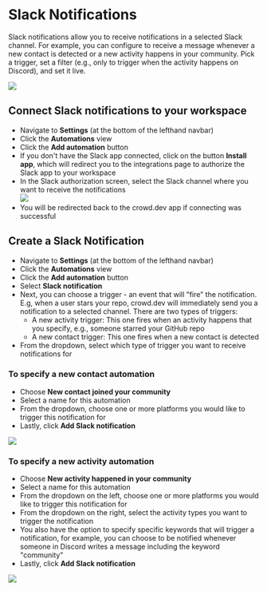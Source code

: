 # Slack Notifications

Slack notifications allow you to receive notifications in a selected Slack channel. For example, you can configure to receive a message whenever a new contact is detected or a new activity happens in your community. Pick a trigger, set a filter (e.g., only to trigger when the activity happens on Discord), and set it live.

![](https://files.readme.io/7876890-image.png)

## Connect Slack notifications to your workspace

* Navigate to **Settings** (at the bottom of the lefthand navbar)
* Click the **Automations** view
* Click the **Add automation** button
* If you don't have the Slack app connected, click on the button **Install app**, which will redirect you to the integrations page to authorize the Slack app to your workspace
* In the Slack authorization screen, select the Slack channel where you want to receive the notifications\
  ![](https://files.readme.io/a6a6f40-image.png)
* You will be redirected back to the crowd.dev app if connecting was successful

## Create a Slack Notification

* Navigate to **Settings** (at the bottom of the lefthand navbar)
* Click the **Automations** view
* Click the **Add automation** button
* Select **Slack notification**
* Next, you can choose a trigger - an event that will "fire" the notification. E.g, when a user stars your repo, crowd.dev will immediately send you a notification to a selected channel. There are two types of triggers:
  * A new activity trigger: This one fires when an activity happens that you specify, e.g., someone starred your GitHub repo
  * A new contact trigger: This one fires when a new contact is detected
* From the dropdown, select which type of trigger you want to receive notifications for

### To specify a new contact automation

* Choose **New contact joined your community**
* Select a name for this automation
* From the dropdown, choose one or more platforms you would like to trigger this notification for
* Lastly, click **Add Slack notification**

![](https://files.readme.io/2084ddd-image.png)

### To specify a new activity automation

* Choose **New activity happened in your community**
* Select a name for this automation
* From the dropdown on the left, choose one or more platforms you would like to trigger this notification for
* From the dropdown on the right, select the activity types you want to trigger the notification
* You also have the option to specify specific keywords that will trigger a notification, for example, you can choose to be notified whenever someone in Discord writes a message including the keyword "community"
* Lastly, click **Add Slack notification**

![](https://files.readme.io/5777167-image.png)
